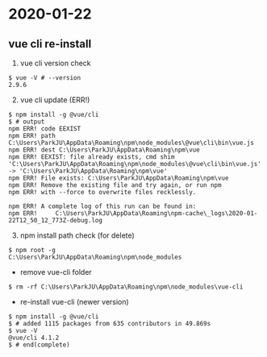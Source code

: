 # 2020-01-22

## vue cli re-install
1. vue cli version check
``` console
$ vue -V # --version
2.9.6
```
2. vue cli update (ERR!)
``` console
$ npm install -g @vue/cli
$ # output
npm ERR! code EEXIST
npm ERR! path C:\Users\ParkJU\AppData\Roaming\npm\node_modules\@vue\cli\bin\vue.js
npm ERR! dest C:\Users\ParkJU\AppData\Roaming\npm\vue
npm ERR! EEXIST: file already exists, cmd shim 'C:\Users\ParkJU\AppData\Roaming\npm\node_modules\@vue\cli\bin\vue.js' -> 'C:\Users\ParkJU\AppData\Roaming\npm\vue'
npm ERR! File exists: C:\Users\ParkJU\AppData\Roaming\npm\vue
npm ERR! Remove the existing file and try again, or run npm
npm ERR! with --force to overwrite files recklessly.

npm ERR! A complete log of this run can be found in:
npm ERR!     C:\Users\ParkJU\AppData\Roaming\npm-cache\_logs\2020-01-22T12_50_12_773Z-debug.log
```
3. npm install path check (for delete)
``` console
$ npm root -g
C:\Users\ParkJU\AppData\Roaming\npm\node_modules
```
- remove vue-cli folder
```
$ rm -rf C:\Users\ParkJU\AppData\Roaming\npm\node_modules\vue-cli
```
- re-install vue-cli (newer version)
``` console
$ npm install -g @vue/cli
$ # added 1115 packages from 635 contributors in 49.869s
$ vue -V
@vue/cli 4.1.2
$ # end(complete)
```